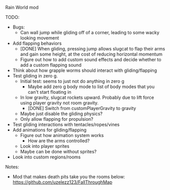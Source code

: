 Rain World mod

TODO:
- Bugs:
    - Can wall jump while gliding off of a corner, leading to some wacky looking movement
- Add flapping behaviors
    - [DONE] When gliding, pressing jump allows slugcat to flap their arms and gain some height, at the cost of reducing horizontal momentum
    - Figure out how to add custom sound effects and decide whether to add a custom flapping sound
- Think about how grapple worms should interact with gliding/flapping
- Test gliding in zero g.
    - Initial test: seems to just not do anything in zero g
        - Maybe add zero g body mode to list of body modes that you can't start floating in
    - In low gravity, slugcat rockets upward. Probably due to lift force using player gravity not room gravity.
        - [DONE] Switch from customPlayerGravity to gravity
    - Maybe just disable the gliding physics?
    - Only allow flapping for propulsion?
- Test gliding interactions with tentacles/ropes/vines
- Add animations for gliding/flapping
    - Figure out how animation system works
        - How are the arms controlled?
    - Look into player sprites
    - Maybe can be done without sprites?
- Look into custom regions/rooms

Notes:
- Mod that makes death pits take you the rooms below: https://github.com/uzelezz123/FallThroughMap